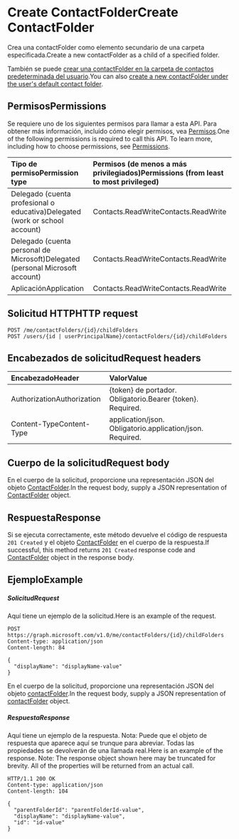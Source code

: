 # <a name="create-contactfolder"></a><span data-ttu-id="74063-101">Create ContactFolder</span><span class="sxs-lookup"><span data-stu-id="74063-101">Create ContactFolder</span></span>

<span data-ttu-id="74063-102">Crea una contactFolder como elemento secundario de una carpeta especificada.</span><span class="sxs-lookup"><span data-stu-id="74063-102">Create a new contactFolder as a child of a specified folder.</span></span> 

<span data-ttu-id="74063-103">También se puede [crear una contactFolder en la carpeta de contactos predeterminada del usuario](user_post_contactfolders.md).</span><span class="sxs-lookup"><span data-stu-id="74063-103">You can also [create a new contactFolder under the user's default contact folder](user_post_contactfolders.md).</span></span>
## <a name="permissions"></a><span data-ttu-id="74063-104">Permisos</span><span class="sxs-lookup"><span data-stu-id="74063-104">Permissions</span></span>
<span data-ttu-id="74063-p101">Se requiere uno de los siguientes permisos para llamar a esta API. Para obtener más información, incluido cómo elegir permisos, vea [Permisos](../../../concepts/permissions_reference.md).</span><span class="sxs-lookup"><span data-stu-id="74063-p101">One of the following permissions is required to call this API. To learn more, including how to choose permissions, see [Permissions](../../../concepts/permissions_reference.md).</span></span>

|<span data-ttu-id="74063-107">Tipo de permiso</span><span class="sxs-lookup"><span data-stu-id="74063-107">Permission type</span></span>      | <span data-ttu-id="74063-108">Permisos (de menos a más privilegiados)</span><span class="sxs-lookup"><span data-stu-id="74063-108">Permissions (from least to most privileged)</span></span>              |
|:--------------------|:---------------------------------------------------------|
|<span data-ttu-id="74063-109">Delegado (cuenta profesional o educativa)</span><span class="sxs-lookup"><span data-stu-id="74063-109">Delegated (work or school account)</span></span> | <span data-ttu-id="74063-110">Contacts.ReadWrite</span><span class="sxs-lookup"><span data-stu-id="74063-110">Contacts.ReadWrite</span></span>    |
|<span data-ttu-id="74063-111">Delegado (cuenta personal de Microsoft)</span><span class="sxs-lookup"><span data-stu-id="74063-111">Delegated (personal Microsoft account)</span></span> | <span data-ttu-id="74063-112">Contacts.ReadWrite</span><span class="sxs-lookup"><span data-stu-id="74063-112">Contacts.ReadWrite</span></span>    |
|<span data-ttu-id="74063-113">Aplicación</span><span class="sxs-lookup"><span data-stu-id="74063-113">Application</span></span> | <span data-ttu-id="74063-114">Contacts.ReadWrite</span><span class="sxs-lookup"><span data-stu-id="74063-114">Contacts.ReadWrite</span></span> |

## <a name="http-request"></a><span data-ttu-id="74063-115">Solicitud HTTP</span><span class="sxs-lookup"><span data-stu-id="74063-115">HTTP request</span></span>
<!-- { "blockType": "ignored" } -->
```http
POST /me/contactFolders/{id}/childFolders
POST /users/{id | userPrincipalName}/contactFolders/{id}/childFolders
```
## <a name="request-headers"></a><span data-ttu-id="74063-116">Encabezados de solicitud</span><span class="sxs-lookup"><span data-stu-id="74063-116">Request headers</span></span>
| <span data-ttu-id="74063-117">Encabezado</span><span class="sxs-lookup"><span data-stu-id="74063-117">Header</span></span>       | <span data-ttu-id="74063-118">Valor</span><span class="sxs-lookup"><span data-stu-id="74063-118">Value</span></span> |
|:---------------|:--------|
| <span data-ttu-id="74063-119">Authorization</span><span class="sxs-lookup"><span data-stu-id="74063-119">Authorization</span></span>  | <span data-ttu-id="74063-p102">{token} de portador. Obligatorio.</span><span class="sxs-lookup"><span data-stu-id="74063-p102">Bearer {token}. Required.</span></span>  |
| <span data-ttu-id="74063-122">Content-Type</span><span class="sxs-lookup"><span data-stu-id="74063-122">Content-Type</span></span>  | <span data-ttu-id="74063-p103">application/json. Obligatorio.</span><span class="sxs-lookup"><span data-stu-id="74063-p103">application/json. Required.</span></span>  |

## <a name="request-body"></a><span data-ttu-id="74063-125">Cuerpo de la solicitud</span><span class="sxs-lookup"><span data-stu-id="74063-125">Request body</span></span>
<span data-ttu-id="74063-126">En el cuerpo de la solicitud, proporcione una representación JSON del objeto [ContactFolder](../resources/contactfolder.md).</span><span class="sxs-lookup"><span data-stu-id="74063-126">In the request body, supply a JSON representation of [ContactFolder](../resources/contactfolder.md) object.</span></span>

## <a name="response"></a><span data-ttu-id="74063-127">Respuesta</span><span class="sxs-lookup"><span data-stu-id="74063-127">Response</span></span>

<span data-ttu-id="74063-128">Si se ejecuta correctamente, este método devuelve el código de respuesta `201 Created` y el objeto [ContactFolder](../resources/contactfolder.md) en el cuerpo de la respuesta.</span><span class="sxs-lookup"><span data-stu-id="74063-128">If successful, this method returns `201 Created` response code and [ContactFolder](../resources/contactfolder.md) object in the response body.</span></span>

## <a name="example"></a><span data-ttu-id="74063-129">Ejemplo</span><span class="sxs-lookup"><span data-stu-id="74063-129">Example</span></span>
##### <a name="request"></a><span data-ttu-id="74063-130">Solicitud</span><span class="sxs-lookup"><span data-stu-id="74063-130">Request</span></span>
<span data-ttu-id="74063-131">Aquí tiene un ejemplo de la solicitud.</span><span class="sxs-lookup"><span data-stu-id="74063-131">Here is an example of the request.</span></span>
<!-- {
  "blockType": "request",
  "name": "create_contactfolder_from_contactfolder"
}-->
```http
POST https://graph.microsoft.com/v1.0/me/contactFolders/{id}/childFolders
Content-type: application/json
Content-length: 84

{
  "displayName": "displayName-value"
}
```
<span data-ttu-id="74063-132">En el cuerpo de la solicitud, proporcione una representación JSON del objeto [contactFolder](../resources/contactfolder.md).</span><span class="sxs-lookup"><span data-stu-id="74063-132">In the request body, supply a JSON representation of [contactFolder](../resources/contactfolder.md) object.</span></span>
##### <a name="response"></a><span data-ttu-id="74063-133">Respuesta</span><span class="sxs-lookup"><span data-stu-id="74063-133">Response</span></span>
<span data-ttu-id="74063-p104">Aquí tiene un ejemplo de la respuesta. Nota: Puede que el objeto de respuesta que aparece aquí se trunque para abreviar. Todas las propiedades se devolverán de una llamada real.</span><span class="sxs-lookup"><span data-stu-id="74063-p104">Here is an example of the response. Note: The response object shown here may be truncated for brevity. All of the properties will be returned from an actual call.</span></span>
<!-- {
  "blockType": "response",
  "truncated": true,
  "@odata.type": "microsoft.graph.contactFolder"
} -->
```http
HTTP/1.1 200 OK
Content-type: application/json
Content-length: 104

{
  "parentFolderId": "parentFolderId-value",
  "displayName": "displayName-value",
  "id": "id-value"
}
```

<!-- uuid: 8fcb5dbc-d5aa-4681-8e31-b001d5168d79
2015-10-25 14:57:30 UTC -->
<!-- {
  "type": "#page.annotation",
  "description": "Create ContactFolder",
  "keywords": "",
  "section": "documentation",
  "tocPath": ""
}-->
